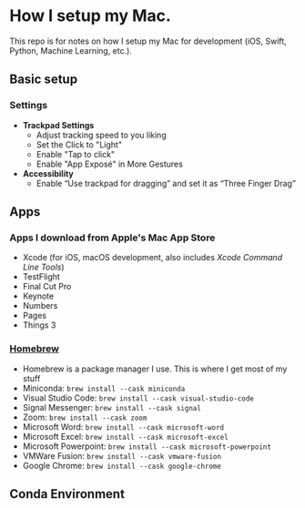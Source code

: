 # How I setup my Mac.
This repo is for notes on how I setup my Mac for development (iOS, Swift, Python, Machine Learning, etc.).

## Basic setup
### Settings
* **Trackpad Settings**
  * Adjust tracking speed to you liking
  * Set the Click to "Light"
  * Enable "Tap to click"
  * Enable "App Exposé" in More Gestures
* **Accessibility**
  * Enable “Use trackpad for dragging” and set it as “Three Finger Drag”

## Apps
### Apps I download from Apple's Mac App Store
 * Xcode (for iOS, macOS development, also includes *Xcode Command Line Tools*)
 * TestFlight
 * Final Cut Pro
 * Keynote
 * Numbers
 * Pages
 * Things 3
### [Homebrew](https://brew.sh)
 * Homebrew is a package manager I use. This is where I get most of my stuff
 * Miniconda: `brew install --cask miniconda`
 * Visual Studio Code: `brew install --cask visual-studio-code`
 * Signal Messenger: `brew install --cask signal`
 * Zoom: `brew install --cask zoom`
 * Microsoft Word: `brew install --cask microsoft-word`
 * Microsoft Excel: `brew install --cask microsoft-excel`
 * Microsoft Powerpoint: `brew install --cask microsoft-powerpoint`
 * VMWare Fusion: `brew install --cask vmware-fusion`
 * Google Chrome: `brew install --cask google-chrome`

## Conda Environment


